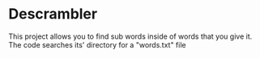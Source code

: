 # Descrambler
This project allows you to find sub words inside of words that you give it. 
The code searches its' directory for a "words.txt" file
